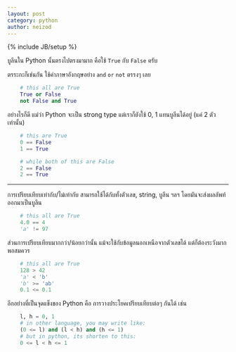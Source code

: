 ```yaml
---
layout: post
category: python
author: neizod
---
```

{% include JB/setup %}

บูลีนใน Python นั้นตรงไปตรงมามาก คือใช้ `True` กับ `False` ครับ

ตรระกะก็เช่นกัน ใช้คำภาษาอังกฤษอย่าง `and` `or` `not` ตรรงๆ เลย

```python
    # this all are True
    True or False
    not False and True
```

อย่างไรก็ดี แม่ว่า Python จะเป็น strong type แต่เราก็ยังใช้ 0, 1 แทนบูลีนได้อยู่ (แค่ 2 ตัวเท่านั้น)

```python
    # this are True
    0 == False
    1 == True

    # while both of this are False
    2 == False
    2 == True
```

---

การเปรียบเทียบเท่ากับ/ไม่เท่ากับ สามารถใช้ได้กับทั้งตัวเลข, string, บูลีน ฯลฯ โดยมันจะส่งผลลัพท์ออกมาเป็นบูลีน

```python
    # this all are True
    4.0 == 4
    'a' != 97
```

ส่วนการเปรียบเทียบมากกว่า/น้อยกว่านั้น แม้จะใช้กับข้อมูลนอกเหนือจากตัวเลขได้ แต่ก็ต้องระวังมากพอสมควร

```python
    # this all are True
    128 > 42
    'a' < 'b'
    'b' >= 'ab'
    0.1 <= 0.1
```

อีกอย่างที่เป็นจุดแข็งของ Python คือ การวางประโยคเปรียบเทียบต่อๆ กันได้ เช่น

```python
    l, h = 0, 1
    # in other language, you may write like:
    (0 <= l) and (l < h) and (h <= 1)
    # but in python, its shorten to this:
    0 <= l < h <= 1
```
